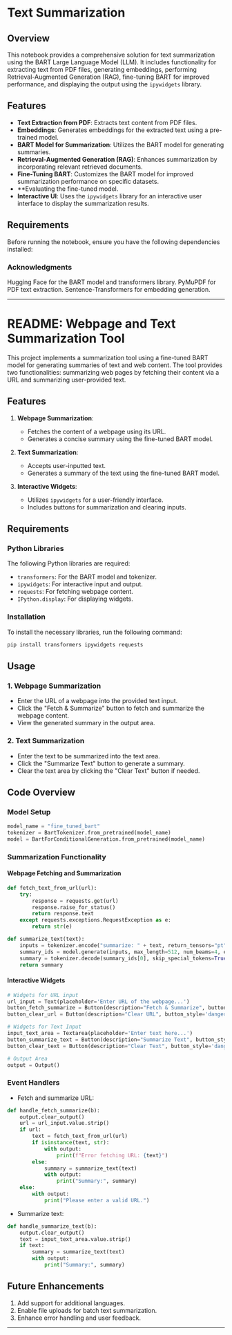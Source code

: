 
# Text Summarization 

## Overview

This notebook provides a comprehensive solution for text summarization using the BART Large Language Model (LLM).
It includes functionality for extracting text from PDF files, generating embeddings,
performing Retrieval-Augmented Generation (RAG),
fine-tuning BART for improved performance, and displaying the output using the `ipywidgets` library.

## Features

- **Text Extraction from PDF**: Extracts text content from PDF files.
- **Embeddings**: Generates embeddings for the extracted text using a pre-trained model.
- **BART Model for Summarization**: Utilizes the BART model for generating summaries.
- **Retrieval-Augmented Generation (RAG)**: Enhances summarization by incorporating relevant retrieved documents.
- **Fine-Tuning BART**: Customizes the BART model for improved summarization performance on specific datasets.
- **Evaluating the fine-tuned model.
- **Interactive UI**: Uses the `ipywidgets` library for an interactive user interface to display the summarization results.

## Requirements 

Before running the notebook, ensure you have the following dependencies installed:



### Acknowledgments
Hugging Face for the BART model and transformers library.
PyMuPDF for PDF text extraction.
Sentence-Transformers for embedding generation.

---------------------------------------------------------------------------------------------------------------
# README: Webpage and Text Summarization Tool

This project implements a summarization tool using a fine-tuned BART model for generating summaries of text and web content. The tool provides two functionalities: summarizing web pages by fetching their content via a URL and summarizing user-provided text.

## Features

1. **Webpage Summarization**:
   - Fetches the content of a webpage using its URL.
   - Generates a concise summary using the fine-tuned BART model.

2. **Text Summarization**:
   - Accepts user-inputted text.
   - Generates a summary of the text using the fine-tuned BART model.

3. **Interactive Widgets**:
   - Utilizes `ipywidgets` for a user-friendly interface.
   - Includes buttons for summarization and clearing inputs.

## Requirements

### Python Libraries

The following Python libraries are required:
- `transformers`: For the BART model and tokenizer.
- `ipywidgets`: For interactive input and output.
- `requests`: For fetching webpage content.
- `IPython.display`: For displaying widgets.

### Installation

To install the necessary libraries, run the following command:

```bash
pip install transformers ipywidgets requests
```

## Usage

### 1. Webpage Summarization

- Enter the URL of a webpage into the provided text input.
- Click the "Fetch & Summarize" button to fetch and summarize the webpage content.
- View the generated summary in the output area.

### 2. Text Summarization

- Enter the text to be summarized into the text area.
- Click the "Summarize Text" button to generate a summary.
- Clear the text area by clicking the "Clear Text" button if needed.

## Code Overview

### Model Setup

```python
model_name = "fine_tuned_bart"
tokenizer = BartTokenizer.from_pretrained(model_name)
model = BartForConditionalGeneration.from_pretrained(model_name)
```

### Summarization Functionality

#### Webpage Fetching and Summarization

```python
def fetch_text_from_url(url):
    try:
        response = requests.get(url)
        response.raise_for_status()
        return response.text
    except requests.exceptions.RequestException as e:
        return str(e)

def summarize_text(text):
    inputs = tokenizer.encode("summarize: " + text, return_tensors="pt", max_length=1024, truncation=True)
    summary_ids = model.generate(inputs, max_length=512, num_beams=4, early_stopping=True)
    summary = tokenizer.decode(summary_ids[0], skip_special_tokens=True)
    return summary
```

#### Interactive Widgets

```python
# Widgets for URL input
url_input = Text(placeholder='Enter URL of the webpage...')
button_fetch_summarize = Button(description="Fetch & Summarize", button_style='success', icon="link")
button_clear_url = Button(description="Clear URL", button_style='danger', icon="trash")

# Widgets for Text Input
input_text_area = Textarea(placeholder='Enter text here...')
button_summarize_text = Button(description="Summarize Text", button_style='success', icon="cogs")
button_clear_text = Button(description="Clear Text", button_style='danger', icon="trash")

# Output Area
output = Output()
```

### Event Handlers

- Fetch and summarize URL:

```python
def handle_fetch_summarize(b):
    output.clear_output()
    url = url_input.value.strip()
    if url:
        text = fetch_text_from_url(url)
        if isinstance(text, str):
            with output:
                print(f"Error fetching URL: {text}")
        else:
            summary = summarize_text(text)
            with output:
                print("Summary:", summary)
    else:
        with output:
            print("Please enter a valid URL.")
```

- Summarize text:

```python
def handle_summarize_text(b):
    output.clear_output()
    text = input_text_area.value.strip()
    if text:
        summary = summarize_text(text)
        with output:
            print("Summary:", summary)
```

## Future Enhancements

1. Add support for additional languages.
2. Enable file uploads for batch text summarization.
3. Enhance error handling and user feedback.

-----------------------------------------------------------------------------------------------------------


